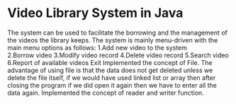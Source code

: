 # Video Library System in Java
The system can be used to facilitate the borrowing and the management of the videos the library keeps.
The system is mainly menu-driven with the main menu options as follows:
 1.Add new video to the system   
 2.Borrow video
 3.Modify video record
 4.Delete video record
 5.Search video
 6.Report of available videos
 Exit
Implemented the concept of File. The advantage of using file is that the data does not get deleted unless we delete the file itself, if we would have used  linked list or array then after closing the program if we did open it again then we have to enter all the data again.
Implemented the concept of reader and writer function.
